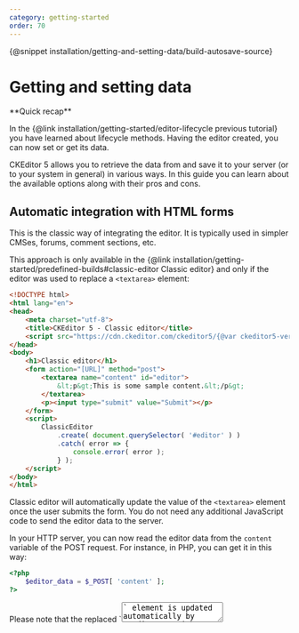 ```yaml
---
category: getting-started
order: 70
---
```


{@snippet installation/getting-and-setting-data/build-autosave-source}

# Getting and setting data

<info-box hint>
**Quick recap**

In the {@link installation/getting-started/editor-lifecycle previous tutorial} you have learned about lifecycle methods. Having the editor created, you can now set or get its data. 
</info-box>

CKEditor 5 allows you to retrieve the data from and save it to your server (or to your system in general) in various ways. In this guide you can learn about the available options along with their pros and cons.

## Automatic integration with HTML forms

This is the classic way of integrating the editor. It is typically used in simpler CMSes, forums, comment sections, etc.

This approach is only available in the {@link installation/getting-started/predefined-builds#classic-editor Classic editor} and only if the editor was used to replace a `<textarea>` element:

```html
<!DOCTYPE html>
<html lang="en">
<head>
	<meta charset="utf-8">
	<title>CKEditor 5 - Classic editor</title>
	<script src="https://cdn.ckeditor.com/ckeditor5/{@var ckeditor5-version}/classic/ckeditor.js"></script>
</head>
<body>
	<h1>Classic editor</h1>
	<form action="[URL]" method="post">
		<textarea name="content" id="editor">
			&lt;p&gt;This is some sample content.&lt;/p&gt;
		</textarea>
		<p><input type="submit" value="Submit"></p>
	</form>
	<script>
		ClassicEditor
			.create( document.querySelector( '#editor' ) )
			.catch( error => {
				console.error( error );
			} );
	</script>
</body>
</html>
```

Classic editor will automatically update the value of the `<textarea>` element once the user submits the form. You do not need any additional JavaScript code to send the editor data to the server.

In your HTTP server, you can now read the editor data from the `content` variable of the POST request. For instance, in PHP, you can get it in this way:

```php
<?php
    $editor_data = $_POST[ 'content' ];
?>
```

<info-box>
	Please note that the replaced `<textarea>` element is updated automatically by CKEditor straight before the submission. If you need to access the `<textarea>` value programmatically with JavaScript (e.g. in the `onsubmit` handler to validate the entered data), there is a chance that the `<textarea>` element would still store the original data. In order to update the value of the replaced `<textarea>`, use the {@link module:editor-classic/classiceditor~ClassicEditor#updateSourceElement `editor.updateSourceElement()`} method.

	If you need to get the actual data from CKEditor at any moment using JavaScript, use the {@link module:editor-classic/classiceditor~ClassicEditor#getData `editor.getData()`} method as described in the next section.
</info-box>

<info-box>
	When you print the data from the database to a `<textarea>` element in an HTML page, you need to encode it correctly. For instance, if you use PHP then a minimal solution would look like this:

	```php
	<?php
		$data = str_replace( '&', '&amp;', $data );
	?>

	<textarea name="content" id="editor"><?= $data ?></textarea>
	```

	Thanks to that, the `<textarea>` will be printed out like this:

	```html
	<textarea>&lt;p>This is some sample content.&lt;/p></textarea>
	```

	Instead of being printed like this:

	```html
	<textarea><p>This is some sample content.</p></textarea>
	```

	While simple content like mentioned above does not itself require to be encoded, encoding the data will prevent losing text like "&lt;" or "&lt;img&gt;".
</info-box>

## Manually retrieving the data

When you:

* Use Ajax requests instead of the classic integration with HTML forms,
* Implement a single-page application,
* Use a different editor type than the Classic editor (and hence, cannot use the previous method),

### Getting the editor data with `getData()`

If the editor content needs to be retrieved for any reason, like for sending it to the server through an Ajax call, use the `getData()` method:

```js
const data = editor.getData();
```
<!-- you can retrieve the data from the editor by using the {@link module:editor-classic/classiceditor~ClassicEditor#getData `editor.getData()`} method. -->

### Setting the editor data with `setData()`

To replace the editor content with new data, use the `setData()` method:

```js
editor.setData( '<p>Some text.</p>' );
```

For that, you need to store the reference to the `editor` because &mdash; unlike in CKEditor 4 &mdash; there is no global `CKEDITOR.instances` property. You can do that in multiple ways, for example by assigning the `editor` to a variable defined outside the `then()`'s callback:

```js
let editor;

ClassicEditor
	.create( document.querySelector( '#editor' ) )
	.then( newEditor => {
		editor = newEditor;
	} )
	.catch( error => {
		console.error( error );
	} );

// Assuming there is a <button id="submit">Submit</button> in your application.
document.querySelector( '#submit' ).addEventListener( 'click', () => {
	const editorData = editor.getData();

	// ...
} );
```

## Updating the source element

If the source element is not `<textarea>`, CKEditor 5 clears its content after the editor is destroyed. However, if you would like to enable updating the source element with the output coming from the data pipeline, you can use the {@link module:core/editor/editorconfig~EditorConfig#updateSourceElementOnDestroy `updateSourceElementOnDestroy`} configuration option.

```js
ClassicEditor.create( document.querySelector( '#editor' ), {
    // ...
    updateSourceElementOnDestroy: true
} );
```

<info-box warning>
Enabling the `updateSourceElementOnDestroy` option in your configuration might have some security implications, depending on plugins you use. While the editing view is secured, there might be some unsafe content in the data output, so enable this option only if you know what you are doing. Be especially careful when using the Markdown, General HTML Support and HTML embed features.
</info-box>

## Autosave feature

The {@link module:autosave/autosave~Autosave} feature allows you to automatically save the data (e.g. send it to the server) when needed (when the user changed the content).

<info-box>
	This plugin is unavailable in any of the builds by default so you need to {@link installation/getting-started/installing-plugins install it}.
</info-box>

Assuming that you implemented a `saveData()` function that sends the data to your server and returns a promise which is resolved once the data is successfully saved, configuring the autosave feature is as simple as:

```js
ClassicEditor
	.create( document.querySelector( '#editor' ), {
		plugins: [
			Autosave,

			// ... other plugins
		],

		autosave: {
			save( editor ) {
				return saveData( editor.getData() );
			}
		},

		// ... other configuration options
	} );
```

The autosave feature listens to the {@link module:engine/model/document~Document#event:change:data `editor.model.document#change:data`} event, throttles it and executes the `config.autosave.save()` function.

It also listens to the native [`window#beforeunload`](https://developer.mozilla.org/en-US/docs/Web/Events/beforeunload) event and blocks it in the following cases:

* The data has not been saved yet (the `save()` function did not resolve its promise or it was not called yet due to throttling).
* Or any of the editor features registered a {@link module:core/pendingactions~PendingActions "pending action"} (e.g. that an image is being uploaded).

This automatically secures you from the user leaving the page before the content is saved or some ongoing actions like image upload did not finish.

The minimum time period between two save actions can be configured using the {@link module:autosave/autosave~AutosaveConfig#waitingTime `config.waitingTime`} property to not overload the backend. 1 second is the default waiting time before the next save action if nothing has changed in the meantime after the editor data has changed.

```js
ClassicEditor
	.create( document.querySelector( '#editor' ), {
		autosave: {
			waitingTime: 5000, // in ms
			save( editor ) {}
		},

		// ... other configuration options
	} );
```

### Demo

This demo shows a simple integration of the editor with a fake HTTP server (which needs 1000ms to save the content).

```js
ClassicEditor
	.create( document.querySelector( '#editor' ), {
		plugins: [
			Autosave,

			// ... other plugins
		],

		autosave: {
			save( editor ) {
				return saveData( editor.getData() );
			}
		}
	} )
	.then( editor => {
		window.editor = editor;

		displayStatus( editor );
	} )
	.catch( err => {
		console.error( err.stack );
	} );

// Save the data to a fake HTTP server (emulated here with a setTimeout()).
function saveData( data ) {
	return new Promise( resolve => {
		setTimeout( () => {
			console.log( 'Saved', data );

			resolve();
		}, HTTP_SERVER_LAG );
	} );
}

// Update the "Status: Saving..." info.
function displayStatus( editor ) {
	const pendingActions = editor.plugins.get( 'PendingActions' );
	const statusIndicator = document.querySelector( '#editor-status' );

	pendingActions.on( 'change:hasAny', ( evt, propertyName, newValue ) => {
		if ( newValue ) {
			statusIndicator.classList.add( 'busy' );
		} else {
			statusIndicator.classList.remove( 'busy' );
		}
	} );
}
```

How to understand this demo:

* The status indicator shows when the editor has some unsaved content or pending actions.
	* If you drop a big image into this editor, you will see that it is busy during the entire period when the image is being uploaded.
	* The editor is also busy when saving the content is in progress (the `save()`'s promise was not resolved).
* The autosave feature has a throttling mechanism which groups frequent changes (e.g. typing) are grouped in batches.
* The autosave itself does not check whether the data has really changed. It bases on changes in the model which, in special cases, may not be "visible" in the data. You can add such a check yourself if you would like to avoid sending the same data to the server twice in a row.
* You will be asked whether you want to leave the page if an image is being uploaded or the data has not been saved successfully yet. You can test that by dropping a big image into the editor or changing the "HTTP server lag" to a high value (e.g. 9000ms) and typing something. These actions will make the editor "busy" for a longer time &mdash; try leaving the page then.

{@snippet installation/getting-and-setting-data/autosave}

## Handling users exiting the page

An additional concern when integrating the editor in your website is that the user may mistakenly leave before saving the data. This problem is automatically handled by the [autosave feature](#autosave-feature) described above, but if you do not use it and instead chose different integration methods, you should consider handling these two scenarios:

* The user leaves the page before saving the data (e.g. mistakenly closes a tab or clicks some link).
* The user saved the data, but there are some pending actions like an image upload.

To handle the former situation you can listen to the native [`window#beforeunload`](https://developer.mozilla.org/en-US/docs/Web/Events/beforeunload) event. The latter situation can be handled by using CKEditor 5 {@link module:core/pendingactions~PendingActions} plugin.

### Demo

The example below shows how all these mechanisms can be used together to enable or disable a "Save" button and block the user from leaving the page without saving the data.

<info-box>
	The {@link module:core/pendingactions~PendingActions} plugin is unavailable in any of the builds by default so you need to {@link installation/getting-started/installing-plugins install it}.
</info-box>

```js
// Note: We need to build the editor from source.
// We cannot use existing builds in this case.
import ClassicEditor from '@ckeditor/ckeditor5-editor-classic/src/classiceditor';

import PendingActions from '@ckeditor/ckeditor5-core/src/pendingactions';

let isDirty = false;

ClassicEditor
	.create( document.querySelector( '#editor' ), {
		plugins: [
			PendingActions,

			// ... other plugins
		]
	} )
	.then( editor => {
		window.editor = editor;

		handleStatusChanges( editor );
		handleSaveButton( editor );
		handleBeforeunload( editor );
	} )
	.catch( err => {
		console.error( err.stack );
	} );

// Handle clicking the "Save" button by sending the data to a
// fake HTTP server (emulated here with setTimeout()).
function handleSaveButton( editor ) {
	const saveButton = document.querySelector( '#save' );
	const pendingActions = editor.plugins.get( 'PendingActions' );

	saveButton.addEventListener( 'click', evt => {
		const data = editor.getData();

		// Register the action of saving the data as a "pending action".
		// All asynchronous actions related to the editor are tracked like this,
		// so later on you only need to check `pendingActions.hasAny` to check
		// whether the editor is busy or not.
		const action = pendingActions.add( 'Saving changes' );

		evt.preventDefault();

		// Save the data to a fake HTTP server.
		setTimeout( () => {
			pendingActions.remove( action );

			// Reset isDirty only if the data did not change in the meantime.
			if ( data == editor.getData() ) {
				isDirty = false;
			}

			updateStatus( editor );
		}, HTTP_SERVER_LAG );
	} );
}

// Listen to new changes (to enable the "Save" button) and to
// pending actions (to show the spinner animation when the editor is busy).
function handleStatusChanges( editor ) {
	editor.plugins.get( 'PendingActions' ).on( 'change:hasAny', () => updateStatus( editor ) );

	editor.model.document.on( 'change:data', () => {
		isDirty = true;

		updateStatus( editor );
	} );
}

// If the user tries to leave the page before the data is saved, ask
// them whether they are sure they want to proceed.
function handleBeforeunload( editor ) {
	const pendingActions = editor.plugins.get( 'PendingActions' );

	window.addEventListener( 'beforeunload', evt => {
		if ( pendingActions.hasAny ) {
			evt.preventDefault();
		}
	} );
}

function updateStatus( editor ) {
	const saveButton = document.querySelector( '#save' );

	// Disables the "Save" button when the data on the server is up to date.
	if ( isDirty ) {
		saveButton.classList.add( 'active' );
	} else {
		saveButton.classList.remove( 'active' );
	}

	// Shows the spinner animation.
	if ( editor.plugins.get( 'PendingActions' ).hasAny ) {
		saveButton.classList.add( 'saving' );
	} else {
		saveButton.classList.remove( 'saving' );
	}
}
```

How to understand this demo:

* The button changes to "Saving..." when the data is being sent to the server or there are any other pending actions (e.g. an image being uploaded).
* You will be asked whether you want to leave the page if an image is being uploaded or the data has not been saved successfully yet. You can test that by dropping a big image into the editor or changing the "HTTP server lag" to a high value (e.g. 9000ms) and clicking the "Save" button. These actions will make the editor "busy" for a longer time &mdash; try leaving the page then.

{@snippet installation/getting-and-setting-data/manualsave}

<info-box hint>
**What's next?**

Having read this guide, you know how to communicate with the editor, but remember that CKEditor 5 offers a rich API to interact with it. Check out the {@link api/index API documentation} for more.

If you would like to integrate your CKEditor 5 installation with the Angular, React and Vue.js JavaScript frameworks, {@link installation/frameworks/overview we have dedicated guides for that}.
</info-box>
